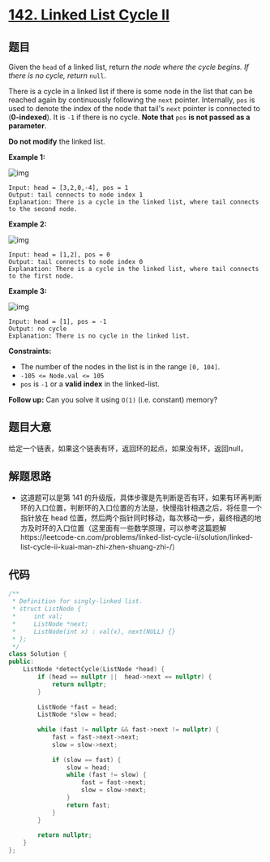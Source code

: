 # [142. Linked List Cycle II](https://leetcode.com/problems/linked-list-cycle-ii/)

## 题目

Given the `head` of a linked list, return *the node where the cycle begins. If there is no cycle, return* `null`.

There is a cycle in a linked list if there is some node in the list that can be reached again by continuously following the `next` pointer. Internally, `pos` is used to denote the index of the node that tail's `next` pointer is connected to (**0-indexed**). It is `-1` if there is no cycle. **Note that** `pos` **is not passed as a parameter**.

**Do not modify** the linked list.

 

**Example 1:**

![img](https://assets.leetcode.com/uploads/2018/12/07/circularlinkedlist.png)

```
Input: head = [3,2,0,-4], pos = 1
Output: tail connects to node index 1
Explanation: There is a cycle in the linked list, where tail connects to the second node.
```

**Example 2:**

![img](https://assets.leetcode.com/uploads/2018/12/07/circularlinkedlist_test2.png)

```
Input: head = [1,2], pos = 0
Output: tail connects to node index 0
Explanation: There is a cycle in the linked list, where tail connects to the first node.
```

**Example 3:**

![img](https://assets.leetcode.com/uploads/2018/12/07/circularlinkedlist_test3.png)

```
Input: head = [1], pos = -1
Output: no cycle
Explanation: There is no cycle in the linked list.
```

 

**Constraints:**

- The number of the nodes in the list is in the range `[0, 104]`.
- `-105 <= Node.val <= 105`
- `pos` is `-1` or a **valid index** in the linked-list.

 

**Follow up:** Can you solve it using `O(1)` (i.e. constant) memory?

## 题目大意

给定一个链表，如果这个链表有环，返回环的起点，如果没有环，返回null，

## 解题思路

* 这道题可以是第 141 的升级版，具体步骤是先判断是否有环，如果有环再判断环的入口位置，判断环的入口位置的方法是，快慢指针相遇之后，将任意一个指针放在 head 位置，然后两个指针同时移动，每次移动一步，最终相遇的地方及时环的入口位置（这里面有一些数学原理，可以参考这篇题解https://leetcode-cn.com/problems/linked-list-cycle-ii/solution/linked-list-cycle-ii-kuai-man-zhi-zhen-shuang-zhi-/）

## 代码

````c++
/**
 * Definition for singly-linked list.
 * struct ListNode {
 *     int val;
 *     ListNode *next;
 *     ListNode(int x) : val(x), next(NULL) {}
 * };
 */
class Solution {
public:
    ListNode *detectCycle(ListNode *head) {
        if (head == nullptr ||  head->next == nullptr) {
            return nullptr;
        }
        
        ListNode *fast = head;
        ListNode *slow = head;
        
        while (fast != nullptr && fast->next != nullptr) {
            fast = fast->next->next;
            slow = slow->next;
            
            if (slow == fast) {
                slow = head;
                while (fast != slow) {
                    fast = fast->next;
                    slow = slow->next;
                }
                return fast;
            }
        }
        
        return nullptr;
    }
};
````

